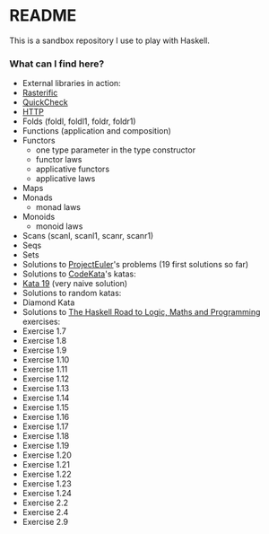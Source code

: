 # README #

This is a sandbox repository I use to play with Haskell.

### What can I find here? ###

* External libraries in action:
 * [Rasterific](https://hackage.haskell.org/package/Rasterific)
 * [QuickCheck](https://hackage.haskell.org/package/QuickCheck)
 * [HTTP](https://github.com/commercialhaskell/jump/blob/master/doc/http-client.md)
* Folds (foldl, foldl1, foldr, foldr1)
* Functions (application and composition)
* Functors
  * one type parameter in the type constructor
  * functor laws
  * applicative functors
  * applicative laws
* Maps
* Monads
  * monad laws
* Monoids
  * monoid laws
* Scans (scanl, scanl1, scanr, scanr1)
* Seqs
* Sets
* Solutions to [ProjectEuler](https://projecteuler.net/archives)'s problems (19 first solutions so far)
* Solutions to [CodeKata](http://codekata.com)'s katas:
 * [Kata 19](http://codekata.com/kata/kata19-word-chains/) (very naive solution)
* Solutions to random katas:
 * Diamond Kata
* Solutions to [The Haskell Road to Logic, Maths and Programming](http://homepages.cwi.nl/~jve/HR/) exercises:
 * Exercise 1.7
 * Exercise 1.8
 * Exercise 1.9
 * Exercise 1.10
 * Exercise 1.11
 * Exercise 1.12
 * Exercise 1.13
 * Exercise 1.14
 * Exercise 1.15
 * Exercise 1.16
 * Exercise 1.17
 * Exercise 1.18
 * Exercise 1.19
 * Exercise 1.20
 * Exercise 1.21
 * Exercise 1.22
 * Exercise 1.23
 * Exercise 1.24
 * Exercise 2.2
 * Exercise 2.4
 * Exercise 2.9
